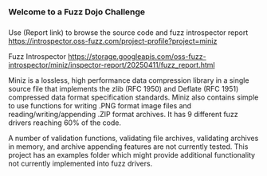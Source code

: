 ###
### Welcome to a Fuzz Dojo Challenge
###

Use (Report link) to browse the source code and fuzz introspector report https://introspector.oss-fuzz.com/project-profile?project=miniz

Fuzz Introspector
https://storage.googleapis.com/oss-fuzz-introspector/miniz/inspector-report/20250411/fuzz_report.html

Miniz is a lossless, high performance data compression library in a single source file that implements the zlib (RFC 1950) and Deflate (RFC 1951) compressed data format specification standards.  Miniz also contains simple to use functions for writing .PNG format image files and reading/writing/appending .ZIP format archives.  It has 9 different fuzz drivers reaching 60% of the code.

A number of validation functions, validating file archives, validating archives in memory, and archive appending features are not currently tested.  This project has an examples folder which might provide additional functionality not currently implemented into fuzz drivers.
